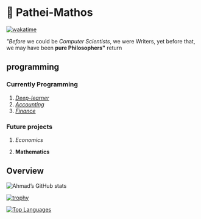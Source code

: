# 🐉 Pathei-Mathos

[![wakatime](https://wakatime.com/badge/user/e5f8f2ad-46c8-449c-9ccb-a1f10dfae801.svg)](https://wakatime.com/@e5f8f2ad-46c8-449c-9ccb-a1f10dfae801)

_"Before_ we could be _Computer Scientists_, we were Writers,
yet before that, we may have been __pure Philosophers"__  return


## programming

### Currently Programming
1. [_Deep-learner_](https://github.com/adamwillisXanax/DeepLearner)
2. [_Accounting_](https://github.com/adamwillisXanax/Thee-accountant)
3. [_Finance_](https://github.com/adamwillisXanax/SolvencyPredictor/blob/main/README.md)

### Future projects

1. _Economics_

2. __Mathematics__


## Overview  

![Ahmad’s GitHub stats](https://github-readme-stats.vercel.app/api?username=adamwillisMastery&show_icons=true&theme)  

[![trophy](https://github-profile-trophy.vercel.app/?username=adamwillisMastery)
](https://github-profile-trophy.vercel.app/?username=adamwillisMastery)  

[![Top Languages](https://github-readme-stats.vercel.app/api/top-langs/?username=adamwillisMastery&hide=kotlin&layout=compact)](https://github-readme-stats.vercel.app/api/top-langs/?username=adamwillisMastery&hide=kotlin&layout=compact)
